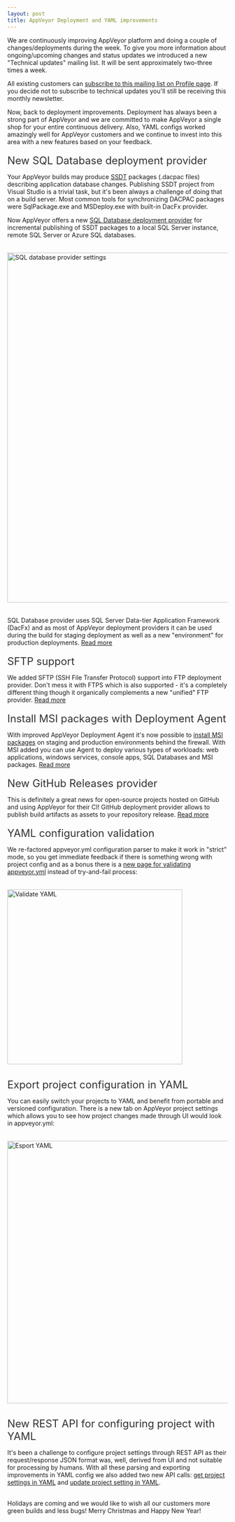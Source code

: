 ```yaml
---
layout: post
title: AppVeyor Deployment and YAML improvements
---
```


<p>
We are continuously improving AppVeyor platform and doing a couple of changes/deployments during the week. To give you more information about ongoing/upcoming changes and status updates we introduced a new "Technical updates" mailing list. It will be sent approximately two-three times a week.
</p>

<p>
All existing customers can <a href="https://ci.appveyor.com/profile">subscribe to this mailing list on Profile page</a>. If you decide not to subscribe to technical updates you'll still be receiving this monthly newsletter.
</p>

<p>
Now, back to deployment improvements. Deployment has always been a strong part of AppVeyor and we are committed to make AppVeyor a single shop for your entire continuous delivery. Also, YAML configs worked amazingly well for AppVeyor customers and we continue to invest into this area with a new features based on your feedback.
</p>

<h2 style="font-size:170%;font-weight:normal;color:#333;margin: 20px 0 5px 0;">New SQL Database deployment provider</h2>

<p>
Your AppVeyor builds may produce <a href="https://msdn.microsoft.com/en-us/library/hh272686(v=vs.103).aspx">SSDT</a> packages (.dacpac files) describing application database changes. Publishing SSDT project from Visual Studio is a trivial task, but it's been always a challenge of doing that on a build server. Most common tools for synchronizing DACPAC packages were SqlPackage.exe and MSDeploy.exe with built-in DacFx provider.
</p>

<p>
Now AppVeyor offers a new <a href="https://www.appveyor.com/docs/deployment/sql-database-ssdt">SQL Database deployment provider</a> for incremental publishing of SSDT packages to a local SQL Server instance, remote SQL Server or Azure SQL databases.
</p>

<p style="margin:2rem 0;">
    <img src="/assets/images/newsletters/2014-12-16/sql-database-provider-settings.png" style="width:800px;" alt="SQL database provider settings">
</p>

<p>
SQL Database provider uses SQL Server Data-tier Application Framework (DacFx) and as most of AppVeyor deployment providers it can be used during the build for staging deployment as well as a new "environment" for production deployments. <a href="https://www.appveyor.com/docs/deployment/sql-database-ssdt">Read more</a>
</p>



<h2 style="font-size:170%;font-weight:normal;color:#333;margin: 20px 0 5px 0;">SFTP support</h2>
<p>
We added SFTP (SSH File Transfer Protocol) support into FTP deployment provider. Don't mess it with FTPS which is also supported - it's a completely different thing though it organically complements a new "unified" FTP provider. <a href="https://www.appveyor.com/docs/deployment/ftp">Read more</a>
</p>



<h2 style="font-size:170%;font-weight:normal;color:#333;margin: 20px 0 5px 0;">Install MSI packages with Deployment Agent</h2>
<p>
With improved AppVeyor Deployment Agent it's now possible to <a href="https://www.appveyor.com/docs/deployment/agent#installing-msi">install MSI packages</a> on staging and production environments behind the firewall. With MSI added you can use Agent to deploy various types of workloads: web applications, windows services, console apps, SQL Databases and MSI packages. <a href="https://www.appveyor.com/docs/deployment/agent">Read more</a>
</p>


<h2 style="font-size:170%;font-weight:normal;color:#333;margin: 20px 0 5px 0;">New GitHub Releases provider</h2>
<p>
This is definitely a great news for open-source projects hosted on GitHub and using AppVeyor for their CI! GitHub deployment provider allows to publish build artifacts as assets to your repository release. <a href="https://www.appveyor.com/docs/deployment/github">Read more</a>
</p>


<h2 style="font-size:170%;font-weight:normal;color:#333;margin: 20px 0 5px 0;">YAML configuration validation</h2>
<p>
We re-factored appveyor.yml configuration parser to make it work in "strict" mode, so you get immediate feedback if there is something wrong with project config and as a bonus there is a <a href="https://ci.appveyor.com/tools/validate-yaml">new page for validating appveyor.yml</a> instead of try-and-fail process:
</p>

<p style="margin:2rem 0;">
    <img src="/assets/images/newsletters/2014-12-16/validate-yaml.png" style="width: 400px;" alt="Validate YAML">
</p>

<h2 style="font-size:170%;font-weight:normal;color:#333;margin: 20px 0 5px 0;">Export project configuration in YAML</h2>
<p>
You can easily switch your projects to YAML and benefit from portable and versioned configuration. There is a new tab on AppVeyor project settings which allows you to see how project changes made through UI would look in appveyor.yml:
</p>

<p style="margin:2rem 0;">
    <img src="/assets/images/newsletters/2014-12-16/export-yaml.png" style="width: 600px;" alt="Esport YAML">
</p>

<h2 style="font-size:170%;font-weight:normal;color:#333;margin: 20px 0 5px 0;">New REST API for configuring project with YAML</h2>
<p>
It's been a challenge to configure project settings through REST API as their request/response JSON format was, well, derived from UI and not suitable for processing by humans. With all these parsing and exporting improvements in YAML config we also added two new API calls: <a href="https://www.appveyor.com/docs/api/projects-builds#get-project-settings-yaml">get project settings in YAML</a> and <a href="https://www.appveyor.com/docs/api/projects-builds#update-project-settings-yaml">update project setting in YAML</a>.
</p>

<p>
<br/>
Holidays are coming and we would like to wish all our customers more green builds and less bugs! Merry Christmas and Happy New Year!
</p>
